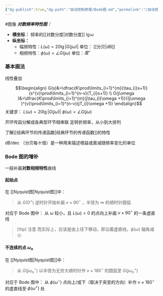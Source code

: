 ```yaml
---
{"dg-publish":true,"dg-path":"自动控制原理/Bode图.md","permalink":"/自动控制原理/Bode图/","dgPassFrontmatter":true,"noteIcon":"","created":"2024-05-21T15:20:27.724+08:00","updated":"2024-05-26T19:19:42.777+08:00"}
---
```


#图像 
***对数频率特性图：***
- **横坐标：**
	频率的[[对数分度\|对数分度]]   $\lg \omega$
- **纵坐标：**
	- 幅频特性：$L(\omega)=20\lg |G(j\omega)|$    单位： [[分贝\|dB]]
	- 相频特性：$\phi(\omega)=\angle G(j\omega)$           单位：$度^{\circ}$

### 基本画法

线性叠加

$$\begin{align}
G(s)&=\dfrac{K\prod\limits_{i=1}^{m}(\tau_{i}s+1)}{s^{v}\prod\limits_{i=1}^{n-v}(T_{i}s+1)} \\
G(j\omega )&=\dfrac{K\prod\limits_{i=1}^{m}(j\tau_{i}\omega +1)}{(j\omega )^{v}\prod\limits_{i=1}^{n-v}(jT_{i}\omega +1)}
\end{align}$$
关键求： 
$L(\omega)=20\lg |G(j\omega)|$
$\phi(\omega)=\angle G(j\omega)$

开环传函分解成各典型环节相串联
定转折频率，从小到大排列

了解[[经典环节的传递函数\|经典环节的传递函数]]的特性

dB/dec
（分贝每十倍）是一种用来描述增益或衰减随频率变化的单位
### Bode 图的增补
一般补画**对数相频特性**曲线
#### 起始点
在 [[Nyquist图\|Nyquist图]]中：
>从 $G(0^{+})$ 逆时针开始补画 $v\times 90^{\circ}$ ，半径为 $\infty$ 的顺时针圆弧

对应于 Bode 图中：
从 $\omega$ 较小，且 $L(\omega)>0$ 的点向上补画 $v\times 90^{\circ}$ 的一条虚直线


>[!tip] 注意
>而实际上，应该是由上往下移动，即沿着虚直线，$\phi(\omega)$ 辐角减小

#### 不连续的点 $\omega_{n}$
在 [[Nyquist图\|Nyquist图]]中：
>从 $G(j\omega_{n}^{-})$ 以半径为无穷大顺时针作 $v\times 180^{\circ}$ 的圆弧至 $G(j\omega_{n}^{+})$

对应于 Bode 图中：
从 $\phi(\omega^{-})$ 点向上/或下（取决于突变的方向）补作 $v\times 180^{\circ}$ 的虚直线至 $\phi(\omega^{+})$ 处



